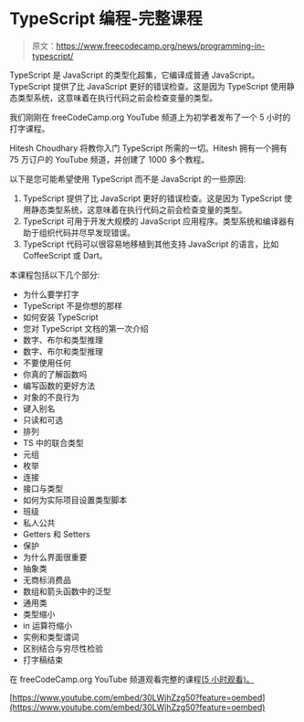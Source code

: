 # TypeScript 编程-完整课程

> 原文：<https://www.freecodecamp.org/news/programming-in-typescript/>

TypeScript 是 JavaScript 的类型化超集，它编译成普通 JavaScript。TypeScript 提供了比 JavaScript 更好的错误检查。这是因为 TypeScript 使用静态类型系统，这意味着在执行代码之前会检查变量的类型。

我们刚刚在 freeCodeCamp.org YouTube 频道上为初学者发布了一个 5 小时的打字课程。

Hitesh Choudhary 将教你入门 TypeScript 所需的一切。Hitesh 拥有一个拥有 75 万订户的 YouTube 频道，并创建了 1000 多个教程。

以下是您可能希望使用 TypeScript 而不是 JavaScript 的一些原因:

1.  TypeScript 提供了比 JavaScript 更好的错误检查。这是因为 TypeScript 使用静态类型系统，这意味着在执行代码之前会检查变量的类型。
2.  TypeScript 可用于开发大规模的 JavaScript 应用程序。类型系统和编译器有助于组织代码并尽早发现错误。
3.  TypeScript 代码可以很容易地移植到其他支持 JavaScript 的语言，比如 CoffeeScript 或 Dart。

本课程包括以下几个部分:

*   为什么要学打字
*   TypeScript 不是你想的那样
*   如何安装 TypeScript
*   您对 TypeScript 文档的第一次介绍
*   数字、布尔和类型推理
*   数字、布尔和类型推理
*   不要使用任何
*   你真的了解函数吗
*   编写函数的更好方法
*   对象的不良行为
*   键入别名
*   只读和可选
*   排列
*   TS 中的联合类型
*   元组
*   枚举
*   连接
*   接口与类型
*   如何为实际项目设置类型脚本
*   班级
*   私人公共
*   Getters 和 Setters
*   保护
*   为什么界面很重要
*   抽象类
*   无商标消费品
*   数组和箭头函数中的泛型
*   通用类
*   类型缩小
*   in 运算符缩小
*   实例和类型谓词
*   区别结合与穷尽性检验
*   打字稿结束

在 freeCodeCamp.org YouTube 频道观看完整的课程[(5 小时观看)。](https://youtu.be/30LWjhZzg50)

[https://www.youtube.com/embed/30LWjhZzg50?feature=oembed](https://www.youtube.com/embed/30LWjhZzg50?feature=oembed)